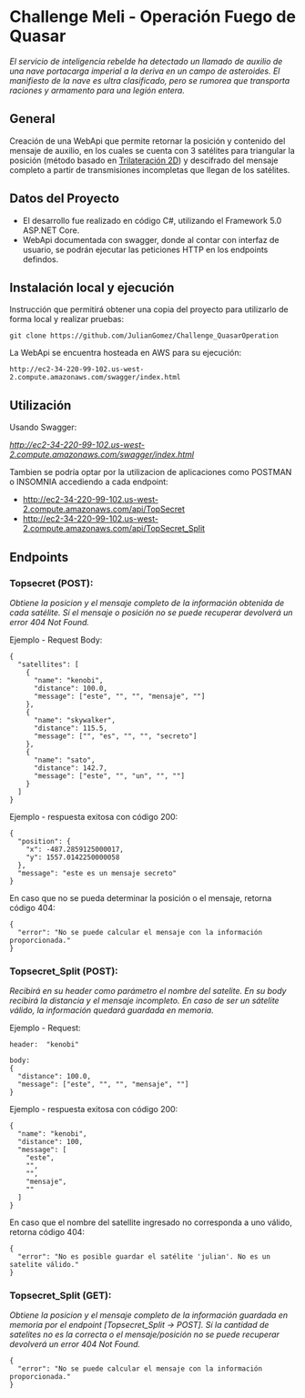 # Challenge Meli - Operación Fuego de Quasar

_El servicio de inteligencia rebelde ha detectado un llamado de auxilio de una nave portacarga imperial a la deriva en
un campo de asteroides. El manifiesto de la nave es ultra clasificado, pero se rumorea que transporta raciones y
armamento para una legión entera._

## General

Creación de una WebApi que permite retornar la posición y contenido del mensaje de auxilio, en los cuales se cuenta con 3 satélites
para triangular la posición (método basado en [Trilateración 2D](https://www.pathpartnertech.com/triangulation-vs-trilateration-vs-multilateration-for-indoor-positioning-systems/)) y descifrado del mensaje completo a partir de transmisiones incompletas que llegan de los satélites.

## Datos del Proyecto

* El desarrollo fue realizado en código C#, utilizando el Framework 5.0 ASP.NET Core.
* WebApi documentada con swagger, donde al contar con interfaz de usuario, se podrán ejecutar las peticiones HTTP en los endpoints defindos.


## Instalación local y ejecución

Instrucción que permitirá obtener una copia del proyecto para utilizarlo de forma local y realizar pruebas:
```
git clone https://github.com/JulianGomez/Challenge_QuasarOperation
```
La WebApi se encuentra hosteada en AWS para su ejecución:
```
http://ec2-34-220-99-102.us-west-2.compute.amazonaws.com/swagger/index.html
```


## Utilización

Usando Swagger: 

_http://ec2-34-220-99-102.us-west-2.compute.amazonaws.com/swagger/index.html_
  
Tambien se podría optar por la utilizacion de aplicaciones como POSTMAN o INSOMNIA accediendo a cada endpoint: 

* http://ec2-34-220-99-102.us-west-2.compute.amazonaws.com/api/TopSecret
* http://ec2-34-220-99-102.us-west-2.compute.amazonaws.com/api/TopSecret_Split


 
## Endpoints 

### **Topsecret (POST):** 

_Obtiene la posicion y el mensaje completo de la información obtenida de cada satélite.
Sí el mensaje o posición no se puede recuperar devolverá un error 404 Not Found._

Ejemplo - Request Body:

```
{
  "satellites": [
    {
      "name": "kenobi",
      "distance": 100.0,
      "message": ["este", "", "", "mensaje", ""]
    },
    {
      "name": "skywalker",
      "distance": 115.5,
      "message": ["", "es", "", "", "secreto"]
    },
    {
      "name": "sato",
      "distance": 142.7,
      "message": ["este", "", "un", "", ""]
    }
  ]
}
```

Ejemplo - respuesta exitosa con código 200:

```
{
  "position": {
	"x": -487.2859125000017,
	"y": 1557.0142250000058
  },
  "message": "este es un mensaje secreto"
}
```

En caso que no se pueda determinar la posición o el mensaje, retorna código 404:

```
{
  "error": "No se puede calcular el mensaje con la información proporcionada."
}
```



### **Topsecret_Split (POST):** 

_Recibirá en su header como parámetro el nombre del satelite. En su body recibirá la distancia y el mensaje incompleto.
En caso de ser un sátelite válido, la información quedará guardada en memoria._

Ejemplo - Request:

```
header:  "kenobi"

body:
{
  "distance": 100.0,
  "message": ["este", "", "", "mensaje", ""]
} 
```

Ejemplo - respuesta exitosa con código 200:

```
{
  "name": "kenobi",
  "distance": 100,
  "message": [
	"este",
	"",
	"",
	"mensaje",
	""
  ]
}
```

En caso que el nombre del satellite ingresado no corresponda a uno válido, retorna código 404:

```
{
  "error": "No es posible guardar el satélite 'julian'. No es un satelite válido."
}
```


### **Topsecret_Split (GET):** 

_Obtiene la posicion y el mensaje completo de la información guardada en memoria por el endpoint *[Topsecret_Split -> POST]*.
Sí la cantidad de satelites no es la correcta o el mensaje/posición no se puede recuperar devolverá un error 404 Not Found._

```
{
  "error": "No se puede calcular el mensaje con la información proporcionada."
}
```


